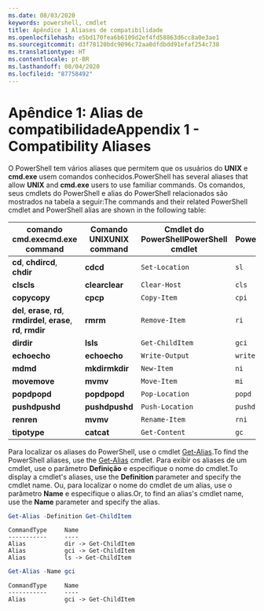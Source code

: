 ```yaml
---
ms.date: 08/03/2020
keywords: powershell, cmdlet
title: Apêndice 1 Aliases de compatibilidade
ms.openlocfilehash: e5bd170fea6b6109d2ef4fd58863d6cc8a0e3ae1
ms.sourcegitcommit: d3f78120bdc9096c72aa0dfdbdd91efaf254c738
ms.translationtype: HT
ms.contentlocale: pt-BR
ms.lasthandoff: 08/04/2020
ms.locfileid: "87758492"
---
```

# <a name="appendix-1---compatibility-aliases"></a><span data-ttu-id="48278-103">Apêndice 1: Alias de compatibilidade</span><span class="sxs-lookup"><span data-stu-id="48278-103">Appendix 1 - Compatibility Aliases</span></span>

<span data-ttu-id="48278-104">O PowerShell tem vários aliases que permitem que os usuários do **UNIX** e **cmd.exe** usem comandos conhecidos.</span><span class="sxs-lookup"><span data-stu-id="48278-104">PowerShell has several aliases that allow **UNIX** and **cmd.exe** users to use familiar commands.</span></span>
<span data-ttu-id="48278-105">Os comandos, seus cmdlets do PowerShell e alias do PowerShell relacionados são mostrados na tabela a seguir:</span><span class="sxs-lookup"><span data-stu-id="48278-105">The commands and their related PowerShell cmdlet and PowerShell alias are shown in the following table:</span></span>

|            <span data-ttu-id="48278-106">comando cmd.exe</span><span class="sxs-lookup"><span data-stu-id="48278-106">cmd.exe command</span></span>            | <span data-ttu-id="48278-107">Comando UNIX</span><span class="sxs-lookup"><span data-stu-id="48278-107">UNIX command</span></span> | <span data-ttu-id="48278-108">Cmdlet do PowerShell</span><span class="sxs-lookup"><span data-stu-id="48278-108">PowerShell cmdlet</span></span> | <span data-ttu-id="48278-109">Alias do PowerShell</span><span class="sxs-lookup"><span data-stu-id="48278-109">PowerShell alias</span></span> |
| ------------------------------------- | ------------ | ----------------- | ---------------- |
| <span data-ttu-id="48278-110">**cd**, **chdir**</span><span class="sxs-lookup"><span data-stu-id="48278-110">**cd**, **chdir**</span></span>                     | <span data-ttu-id="48278-111">**cd**</span><span class="sxs-lookup"><span data-stu-id="48278-111">**cd**</span></span>       | `Set-Location`    | `sl`             |
| <span data-ttu-id="48278-112">**cls**</span><span class="sxs-lookup"><span data-stu-id="48278-112">**cls**</span></span>                               | <span data-ttu-id="48278-113">**clear**</span><span class="sxs-lookup"><span data-stu-id="48278-113">**clear**</span></span>    | `Clear-Host`      | `cls`            |
| <span data-ttu-id="48278-114">**copy**</span><span class="sxs-lookup"><span data-stu-id="48278-114">**copy**</span></span>                              | <span data-ttu-id="48278-115">**cp**</span><span class="sxs-lookup"><span data-stu-id="48278-115">**cp**</span></span>       | `Copy-Item`       | `cpi`            |
| <span data-ttu-id="48278-116">**del**, **erase**, **rd**, **rmdir**</span><span class="sxs-lookup"><span data-stu-id="48278-116">**del**, **erase**, **rd**, **rmdir**</span></span> | <span data-ttu-id="48278-117">**rm**</span><span class="sxs-lookup"><span data-stu-id="48278-117">**rm**</span></span>       | `Remove-Item`     | `ri`             |
| <span data-ttu-id="48278-118">**dir**</span><span class="sxs-lookup"><span data-stu-id="48278-118">**dir**</span></span>                               | <span data-ttu-id="48278-119">**ls**</span><span class="sxs-lookup"><span data-stu-id="48278-119">**ls**</span></span>       | `Get-ChildItem`   | `gci`            |
| <span data-ttu-id="48278-120">**echo**</span><span class="sxs-lookup"><span data-stu-id="48278-120">**echo**</span></span>                              | <span data-ttu-id="48278-121">**echo**</span><span class="sxs-lookup"><span data-stu-id="48278-121">**echo**</span></span>     | `Write-Output`    | `write`          |
| <span data-ttu-id="48278-122">**md**</span><span class="sxs-lookup"><span data-stu-id="48278-122">**md**</span></span>                                | <span data-ttu-id="48278-123">**mkdir**</span><span class="sxs-lookup"><span data-stu-id="48278-123">**mkdir**</span></span>    | `New-Item`        | `ni`             |
| <span data-ttu-id="48278-124">**move**</span><span class="sxs-lookup"><span data-stu-id="48278-124">**move**</span></span>                              | <span data-ttu-id="48278-125">**mv**</span><span class="sxs-lookup"><span data-stu-id="48278-125">**mv**</span></span>       | `Move-Item`       | `mi`             |
| <span data-ttu-id="48278-126">**popd**</span><span class="sxs-lookup"><span data-stu-id="48278-126">**popd**</span></span>                              | <span data-ttu-id="48278-127">**popd**</span><span class="sxs-lookup"><span data-stu-id="48278-127">**popd**</span></span>     | `Pop-Location`    | `popd`           |
| <span data-ttu-id="48278-128">**pushd**</span><span class="sxs-lookup"><span data-stu-id="48278-128">**pushd**</span></span>                             | <span data-ttu-id="48278-129">**pushd**</span><span class="sxs-lookup"><span data-stu-id="48278-129">**pushd**</span></span>    | `Push-Location`   | `pushd`          |
| <span data-ttu-id="48278-130">**ren**</span><span class="sxs-lookup"><span data-stu-id="48278-130">**ren**</span></span>                               | <span data-ttu-id="48278-131">**mv**</span><span class="sxs-lookup"><span data-stu-id="48278-131">**mv**</span></span>       | `Rename-Item`     | `rni`            |
| <span data-ttu-id="48278-132">**tipo**</span><span class="sxs-lookup"><span data-stu-id="48278-132">**type**</span></span>                              | <span data-ttu-id="48278-133">**cat**</span><span class="sxs-lookup"><span data-stu-id="48278-133">**cat**</span></span>      | `Get-Content`     | `gc`             |

<span data-ttu-id="48278-134">Para localizar os aliases do PowerShell, use o cmdlet [Get-Alias](xref:Microsoft.PowerShell.Utility.Get-Alias).</span><span class="sxs-lookup"><span data-stu-id="48278-134">To find the PowerShell aliases, use the [Get-Alias](xref:Microsoft.PowerShell.Utility.Get-Alias) cmdlet.</span></span> <span data-ttu-id="48278-135">Para exibir os aliases de um cmdlet, use o parâmetro **Definição** e especifique o nome do cmdlet.</span><span class="sxs-lookup"><span data-stu-id="48278-135">To display a cmdlet's aliases, use the **Definition** parameter and specify the cmdlet name.</span></span>
<span data-ttu-id="48278-136">Ou, para localizar o nome do cmdlet de um alias, use o parâmetro **Name** e especifique o alias.</span><span class="sxs-lookup"><span data-stu-id="48278-136">Or, to find an alias's cmdlet name, use the **Name** parameter and specify the alias.</span></span>

```powershell
Get-Alias -Definition Get-ChildItem
```

```Output
CommandType     Name
-----------     ----
Alias           dir -> Get-ChildItem
Alias           gci -> Get-ChildItem
Alias           ls -> Get-ChildItem
```

```powershell
Get-Alias -Name gci
```

```Output
CommandType     Name
-----------     ----
Alias           gci -> Get-ChildItem
```
